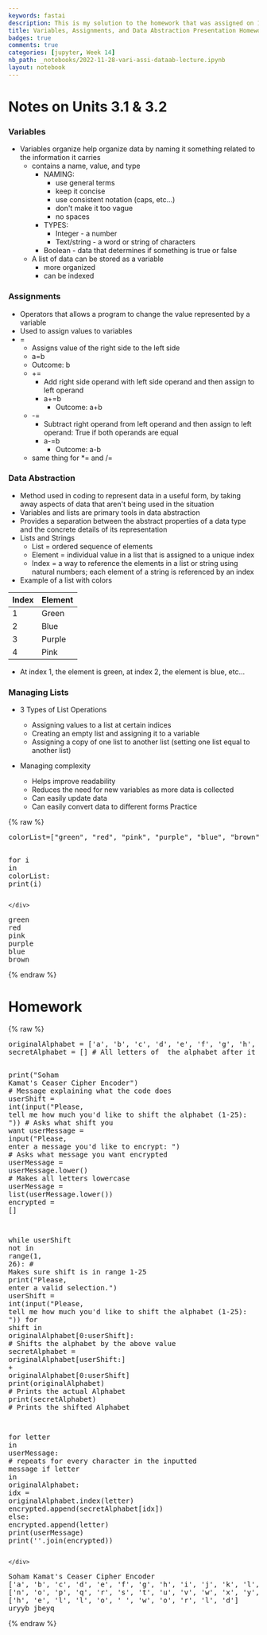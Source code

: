 ```yaml
---
keywords: fastai
description: This is my solution to the homework that was assigned on 11/28/2022
title: Variables, Assignments, and Data Abstraction Presentation Homework
badges: true
comments: true
categories: [jupyter, Week 14]
nb_path: _notebooks/2022-11-28-vari-assi-dataab-lecture.ipynb
layout: notebook
---
```


<!--
#################################################
### THIS FILE WAS AUTOGENERATED! DO NOT EDIT! ###
#################################################
# file to edit: _notebooks/2022-11-28-vari-assi-dataab-lecture.ipynb
-->

<div class="container" id="notebook-container">
        
<div class="cell border-box-sizing text_cell rendered"><div class="inner_cell">
<div class="text_cell_render border-box-sizing rendered_html">
<h1 id="Notes-on-Units-3.1-&amp;-3.2">Notes on Units 3.1 &amp; 3.2<a class="anchor-link" href="#Notes-on-Units-3.1-&amp;-3.2"> </a></h1><h3 id="Variables">Variables<a class="anchor-link" href="#Variables"> </a></h3><ul>
<li>Variables organize help organize data by naming it something related to the information it carries<ul>
<li>contains a name, value, and type<ul>
<li>NAMING:<ul>
<li>use general terms</li>
<li>keep it concise</li>
<li>use consistent notation (caps, etc...)</li>
<li>don't make it too vague</li>
<li>no spaces</li>
</ul>
</li>
<li>TYPES:<ul>
<li>Integer - a number</li>
<li>Text/string - a word or string of characters</li>
</ul>
</li>
<li>Boolean - data that determines if something is true or false</li>
</ul>
</li>
<li>A list of data can be stored as a variable<ul>
<li>more organized</li>
<li>can be indexed</li>
</ul>
</li>
</ul>
</li>
</ul>
<h3 id="Assignments">Assignments<a class="anchor-link" href="#Assignments"> </a></h3><ul>
<li>Operators that allows a program to change the value represented by a variable</li>
<li>Used to assign values to variables</li>
<li>=<ul>
<li>Assigns value of the right side to the left side</li>
<li>a=b</li>
<li>Outcome: b</li>
<li>+=<ul>
<li>Add right side operand with left side operand and then assign to left operand</li>
<li>a+=b<ul>
<li>Outcome: a+b</li>
</ul>
</li>
</ul>
</li>
<li>-=<ul>
<li>Subtract right operand from left operand and then assign to left operand: True if both operands are equal</li>
<li>a-=b<ul>
<li>Outcome: a-b</li>
</ul>
</li>
</ul>
</li>
<li>same thing for *= and /=</li>
</ul>
</li>
</ul>
<h3 id="Data-Abstraction">Data Abstraction<a class="anchor-link" href="#Data-Abstraction"> </a></h3><ul>
<li>Method used in coding to represent data in a useful form, by taking away aspects of data that aren't being used in the situation</li>
<li>Variables and lists are primary tools in data abstraction</li>
<li>Provides a separation between the abstract properties of a data type and the concrete details of its representation</li>
<li>Lists and Strings<ul>
<li>List = ordered sequence of elements</li>
<li>Element = individual value in a list that is assigned to a unique index</li>
<li>Index = a way to reference the elements in a list or string using natural numbers; each element of a string is referenced by an index</li>
</ul>
</li>
<li>Example of a list with colors</li>
</ul>
<table>
<thead><tr>
<th>Index</th>
<th>Element</th>
</tr>
</thead>
<tbody>
<tr>
<td>1</td>
<td>Green</td>
</tr>
<tr>
<td>2</td>
<td>Blue</td>
</tr>
<tr>
<td>3</td>
<td>Purple</td>
</tr>
<tr>
<td>4</td>
<td>Pink</td>
</tr>
</tbody>
</table>
<ul>
<li>At index 1, the element is green, at index 2, the element is blue, etc...</li>
</ul>
<h3 id="Managing-Lists">Managing Lists<a class="anchor-link" href="#Managing-Lists"> </a></h3><ul>
<li><p>3 Types of List Operations</p>
<ul>
<li>Assigning values to a list at certain indices</li>
<li>Creating an empty list and assigning it to a variable</li>
<li>Assigning a copy of one list to another list (setting one list equal to another list)</li>
</ul>
</li>
<li><p>Managing complexity</p>
<ul>
<li>Helps improve readability</li>
<li>Reduces the need for new variables as more data is collected</li>
<li>Can easily update data</li>
<li>Can easily convert data to different forms
Practice</li>
</ul>
</li>
</ul>

</div>
</div>
</div>
    {% raw %}
    
<div class="cell border-box-sizing code_cell rendered">
<div class="input">

<div class="inner_cell">
    <div class="input_area">
<div class=" highlight hl-ipython3"><pre><span></span><span class="n">colorList</span><span class="o">=</span><span class="p">[</span><span class="s2">&quot;green&quot;</span><span class="p">,</span> <span class="s2">&quot;red&quot;</span><span class="p">,</span> <span class="s2">&quot;pink&quot;</span><span class="p">,</span> <span class="s2">&quot;purple&quot;</span><span class="p">,</span> <span class="s2">&quot;blue&quot;</span><span class="p">,</span> <span class="s2">&quot;brown&quot;</span><span class="p">]</span>

<span class="k">for</span> <span class="n">i</span> <span class="ow">in</span> <span class="n">colorList</span><span class="p">:</span>
    <span class="nb">print</span><span class="p">(</span><span class="n">i</span><span class="p">)</span>
</pre></div>

    </div>
</div>
</div>

<div class="output_wrapper">
<div class="output">

<div class="output_area">

<div class="output_subarea output_stream output_stdout output_text">
<pre>green
red
pink
purple
blue
brown
</pre>
</div>
</div>

</div>
</div>

</div>
    {% endraw %}

<div class="cell border-box-sizing text_cell rendered"><div class="inner_cell">
<div class="text_cell_render border-box-sizing rendered_html">
<h1 id="Homework">Homework<a class="anchor-link" href="#Homework"> </a></h1>
</div>
</div>
</div>
    {% raw %}
    
<div class="cell border-box-sizing code_cell rendered">
<div class="input">

<div class="inner_cell">
    <div class="input_area">
<div class=" highlight hl-ipython3"><pre><span></span><span class="n">originalAlphabet</span> <span class="o">=</span> <span class="p">[</span><span class="s1">&#39;a&#39;</span><span class="p">,</span> <span class="s1">&#39;b&#39;</span><span class="p">,</span> <span class="s1">&#39;c&#39;</span><span class="p">,</span> <span class="s1">&#39;d&#39;</span><span class="p">,</span> <span class="s1">&#39;e&#39;</span><span class="p">,</span> <span class="s1">&#39;f&#39;</span><span class="p">,</span> <span class="s1">&#39;g&#39;</span><span class="p">,</span> <span class="s1">&#39;h&#39;</span><span class="p">,</span> <span class="s1">&#39;i&#39;</span><span class="p">,</span> <span class="s1">&#39;j&#39;</span><span class="p">,</span> <span class="s1">&#39;k&#39;</span><span class="p">,</span> <span class="s1">&#39;l&#39;</span><span class="p">,</span> <span class="s1">&#39;m&#39;</span><span class="p">,</span> <span class="s1">&#39;n&#39;</span><span class="p">,</span> <span class="s1">&#39;o&#39;</span><span class="p">,</span> <span class="s1">&#39;p&#39;</span><span class="p">,</span> <span class="s1">&#39;q&#39;</span><span class="p">,</span> <span class="s1">&#39;r&#39;</span><span class="p">,</span> <span class="s1">&#39;s&#39;</span><span class="p">,</span> <span class="s1">&#39;t&#39;</span><span class="p">,</span> <span class="s1">&#39;u&#39;</span><span class="p">,</span> <span class="s1">&#39;v&#39;</span><span class="p">,</span> <span class="s1">&#39;w&#39;</span><span class="p">,</span> <span class="s1">&#39;x&#39;</span><span class="p">,</span> <span class="s1">&#39;y&#39;</span><span class="p">,</span> <span class="s1">&#39;z&#39;</span><span class="p">]</span> <span class="c1"># All 26 letters of the alphabet</span>
<span class="n">secretAlphabet</span> <span class="o">=</span> <span class="p">[]</span> <span class="c1"># All letters of  the alphabet after it has been shifted</span>

<span class="nb">print</span><span class="p">(</span><span class="s2">&quot;Soham Kamat&#39;s Ceaser Cipher Encoder&quot;</span><span class="p">)</span> <span class="c1"># Message explaining what the code does</span>
<span class="n">userShift</span> <span class="o">=</span> <span class="nb">int</span><span class="p">(</span><span class="nb">input</span><span class="p">(</span><span class="s2">&quot;Please, tell me how much you&#39;d like to shift the alphabet (1-25): &quot;</span><span class="p">))</span> <span class="c1"># Asks what shift you want</span>
<span class="n">userMessage</span> <span class="o">=</span> <span class="nb">input</span><span class="p">(</span><span class="s2">&quot;Please, enter a message you&#39;d like to encrypt: &quot;</span><span class="p">)</span> <span class="c1"># Asks what message you want encrypted</span>
<span class="n">userMessage</span> <span class="o">=</span> <span class="n">userMessage</span><span class="o">.</span><span class="n">lower</span><span class="p">()</span> <span class="c1"># Makes all letters lowercase</span>
<span class="n">userMessage</span> <span class="o">=</span> <span class="nb">list</span><span class="p">(</span><span class="n">userMessage</span><span class="o">.</span><span class="n">lower</span><span class="p">())</span>
<span class="n">encrypted</span> <span class="o">=</span> <span class="p">[]</span>

<span class="k">while</span> <span class="n">userShift</span> <span class="ow">not</span> <span class="ow">in</span> <span class="nb">range</span><span class="p">(</span><span class="mi">1</span><span class="p">,</span> <span class="mi">26</span><span class="p">):</span> <span class="c1"># Makes sure shift is in range 1-25</span>
    <span class="nb">print</span><span class="p">(</span><span class="s2">&quot;Please, enter a valid selection.&quot;</span><span class="p">)</span>
    <span class="n">userShift</span> <span class="o">=</span> <span class="nb">int</span><span class="p">(</span><span class="nb">input</span><span class="p">(</span><span class="s2">&quot;Please, tell me how much you&#39;d like to shift the alphabet (1-25): &quot;</span><span class="p">))</span>
<span class="k">for</span> <span class="n">shift</span> <span class="ow">in</span> <span class="n">originalAlphabet</span><span class="p">[</span><span class="mi">0</span><span class="p">:</span><span class="n">userShift</span><span class="p">]:</span> <span class="c1"># Shifts the alphabet by the above value</span>
    <span class="n">secretAlphabet</span> <span class="o">=</span> <span class="n">originalAlphabet</span><span class="p">[</span><span class="n">userShift</span><span class="p">:]</span> <span class="o">+</span> <span class="n">originalAlphabet</span><span class="p">[</span><span class="mi">0</span><span class="p">:</span><span class="n">userShift</span><span class="p">]</span>
<span class="nb">print</span><span class="p">(</span><span class="n">originalAlphabet</span><span class="p">)</span> <span class="c1"># Prints the actual Alphabet</span>
<span class="nb">print</span><span class="p">(</span><span class="n">secretAlphabet</span><span class="p">)</span> <span class="c1"># Prints the shifted Alphabet</span>

<span class="k">for</span> <span class="n">letter</span> <span class="ow">in</span> <span class="n">userMessage</span><span class="p">:</span> <span class="c1"># repeats for every character in the inputted message</span>
    <span class="k">if</span> <span class="n">letter</span> <span class="ow">in</span> <span class="n">originalAlphabet</span><span class="p">:</span>
        <span class="n">idx</span> <span class="o">=</span> <span class="n">originalAlphabet</span><span class="o">.</span><span class="n">index</span><span class="p">(</span><span class="n">letter</span><span class="p">)</span>
        <span class="n">encrypted</span><span class="o">.</span><span class="n">append</span><span class="p">(</span><span class="n">secretAlphabet</span><span class="p">[</span><span class="n">idx</span><span class="p">])</span>
    <span class="k">else</span><span class="p">:</span>
        <span class="n">encrypted</span><span class="o">.</span><span class="n">append</span><span class="p">(</span><span class="n">letter</span><span class="p">)</span>
<span class="nb">print</span><span class="p">(</span><span class="n">userMessage</span><span class="p">)</span>
<span class="nb">print</span><span class="p">(</span><span class="s1">&#39;&#39;</span><span class="o">.</span><span class="n">join</span><span class="p">(</span><span class="n">encrypted</span><span class="p">))</span>
</pre></div>

    </div>
</div>
</div>

<div class="output_wrapper">
<div class="output">

<div class="output_area">

<div class="output_subarea output_stream output_stdout output_text">
<pre>Soham Kamat&#39;s Ceaser Cipher Encoder
[&#39;a&#39;, &#39;b&#39;, &#39;c&#39;, &#39;d&#39;, &#39;e&#39;, &#39;f&#39;, &#39;g&#39;, &#39;h&#39;, &#39;i&#39;, &#39;j&#39;, &#39;k&#39;, &#39;l&#39;, &#39;m&#39;, &#39;n&#39;, &#39;o&#39;, &#39;p&#39;, &#39;q&#39;, &#39;r&#39;, &#39;s&#39;, &#39;t&#39;, &#39;u&#39;, &#39;v&#39;, &#39;w&#39;, &#39;x&#39;, &#39;y&#39;, &#39;z&#39;]
[&#39;n&#39;, &#39;o&#39;, &#39;p&#39;, &#39;q&#39;, &#39;r&#39;, &#39;s&#39;, &#39;t&#39;, &#39;u&#39;, &#39;v&#39;, &#39;w&#39;, &#39;x&#39;, &#39;y&#39;, &#39;z&#39;, &#39;a&#39;, &#39;b&#39;, &#39;c&#39;, &#39;d&#39;, &#39;e&#39;, &#39;f&#39;, &#39;g&#39;, &#39;h&#39;, &#39;i&#39;, &#39;j&#39;, &#39;k&#39;, &#39;l&#39;, &#39;m&#39;]
[&#39;h&#39;, &#39;e&#39;, &#39;l&#39;, &#39;l&#39;, &#39;o&#39;, &#39; &#39;, &#39;w&#39;, &#39;o&#39;, &#39;r&#39;, &#39;l&#39;, &#39;d&#39;]
uryyb jbeyq
</pre>
</div>
</div>

</div>
</div>

</div>
    {% endraw %}

</div>
 

